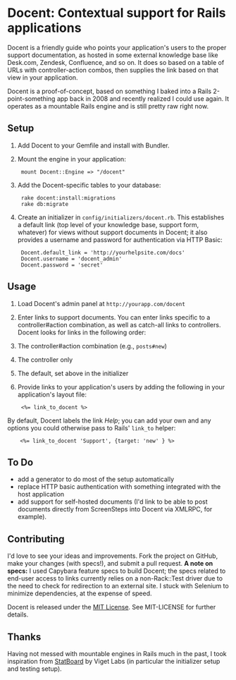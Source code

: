 # Docent: Contextual support for Rails applications

Docent is a friendly guide who points your application's users to the proper support documentation, as hosted in some external knowledge base like Desk.com, Zendesk, Confluence, and so on. It does so based on a table of URLs with controller-action combos, then supplies the link based on that view in your application.

Docent is a proof-of-concept, based on something I baked into a Rails 2-point-something app back in 2008 and recently realized I could use again. It operates as a mountable Rails engine and is still pretty raw right now.

## Setup

1. Add Docent to your Gemfile and install with Bundler.

2. Mount the engine in your application:

        mount Docent::Engine => "/docent"

3. Add the Docent-specific tables to your database:

        rake docent:install:migrations
        rake db:migrate

4. Create an initializer in `config/initializers/docent.rb`. This establishes a default link (top level of your knowledge base, support form, whatever) for views without support documents in Docent; it also provides a username and password for authentication via HTTP Basic:

        Docent.default_link = 'http://yourhelpsite.com/docs'
        Docent.username = 'docent_admin'
        Docent.password = 'secret'

## Usage

1. Load Docent's admin panel at `http://yourapp.com/docent`

2. Enter links to support documents. You can enter links specific to a controller#action combination, as well as catch-all links to controllers. Docent looks for links in the following order:

  1. The controller#action combination (e.g., `posts#new`)
  2. The controller only
  3. The default, set above in the initializer

3. Provide links to your application's users by adding the following in your application's layout file:

        <%= link_to_docent %>

  By default, Docent labels the link *Help*; you can add your own and any options you could otherwise pass to Rails' `link_to` helper:

        <%= link_to_docent 'Support', {target: 'new' } %>

## To Do

- add a generator to do most of the setup automatically
- replace HTTP basic authentication with something integrated with the host application
- add support for self-hosted documents (I'd link to be able to post documents directly from ScreenSteps into Docent via XMLRPC, for example).

## Contributing

I'd love to see your ideas and improvements. Fork the project on GitHub, make your changes (with specs!), and submit a pull request. **A note on specs:** I used Capybara feature specs to build Docent; the specs related to end-user access to links currently relies on a non-Rack::Test driver due to the need to check for redirection to an external site. I stuck with Selenium to minimize dependencies, at the expense of speed.

Docent is released under the [MIT License][mit]. See MIT-LICENSE for further details.

[mit]: http://www.opensource.org/licenses/MIT

## Thanks

Having not messed with mountable engines in Rails much in the past, I took inspiration from [StatBoard](https://github.com/vigetlabs/stat_board) by Viget Labs (in particular the initializer setup and testing setup).